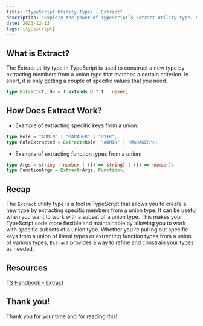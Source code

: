 ```yaml
---
title: "TypeScript Utility Types - Extract"
description: "Explore the power of TypeScript’s Extract utility type. Learn how it enhances flexibility and maintainability by extracting specific members from union types."
date: 2023-12-13
tags: [typescript]
---
```


## What is Extract?

The Extract utility type in TypeScript is used to construct a new type by extracting members from a union type that matches a certain criterion. In short, it is only getting a couple of specific values that you need.

```ts
type Extract<T, U> = T extends U ? T : never;
```

## How Does Extract Work?

- Example of extracting specific keys from a union:

```ts
type Role = "ADMIN" | "MANAGER" | "USER";
type RoleExtracted = Extract<Role, "ADMIN" | "MANAGER">;
```

- Example of extracting function types from a union:

```ts
type Args = string | number | (() => string) | (() => number);
type FunctionArgs = Extract<Args, Function>;
```

## Recap

The `Extract` utility type is a tool in TypeScript that allows you to create a new type by extracting specific members from a union type. It can be useful when you want to work with a subset of a union type. This makes your TypeScript code more flexible and maintainable by allowing you to work with specific subsets of a union type. Whether you’re pulling out specific keys from a union of literal types or extracting function types from a union of various types, `Extract` provides a way to refine and constrain your types as needed.

## Resources

[TS Handbook - Extract](https://www.typescriptlang.org/docs/handbook/utility-types.html#extracttype-union)

## Thank you!

Thank you for your time and for reading this!
